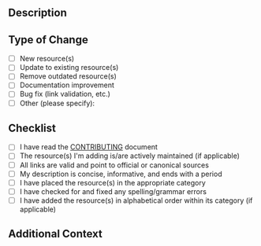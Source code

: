 ## Description
<!-- Describe your changes in detail -->

## Type of Change
<!-- Mark relevant options with an 'x' -->
- [ ] New resource(s)
- [ ] Update to existing resource(s)
- [ ] Remove outdated resource(s)
- [ ] Documentation improvement
- [ ] Bug fix (link validation, etc.)
- [ ] Other (please specify):

## Checklist
<!-- Mark completed items with an 'x' -->
- [ ] I have read the [CONTRIBUTING](CONTRIBUTING.md) document
- [ ] The resource(s) I'm adding is/are actively maintained (if applicable)
- [ ] All links are valid and point to official or canonical sources
- [ ] My description is concise, informative, and ends with a period
- [ ] I have placed the resource(s) in the appropriate category
- [ ] I have checked for and fixed any spelling/grammar errors
- [ ] I have added the resource(s) in alphabetical order within its category (if applicable)

## Additional Context
<!-- Any other information or context about the changes you're proposing -->
